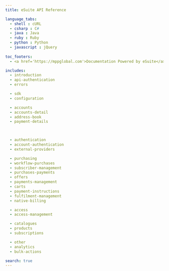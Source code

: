 ```yaml
---
title: eSuite API Reference

language_tabs:
  - shell : cURL
  - csharp : C#
  - java : Java
  - ruby : Ruby
  - python : Python
  - javascript : jQuery
  
toc_footers:
  - <a href='https://mppglobal.com'>Documentation Powered by eSuite</a>

includes:
  - introduction
  - api-authentication
  - errors

  - sdk
  - configuration

  - accounts
  - accounts-detail
  - address-book
  - payment-details
  


  - authentication
  - account-authentication
  - external-providers

  - purchasing
  - workflow-purchases
  - subscriber-management
  - purchases-payments
  - offers
  - payments-management
  - carts
  - payment-instructions
  - fulfilment-management
  - native-billing

  - access
  - access-management

  - catalogues
  - products
  - subscriptions

  - other
  - analytics
  - bulk-actions

search: true
---
```


